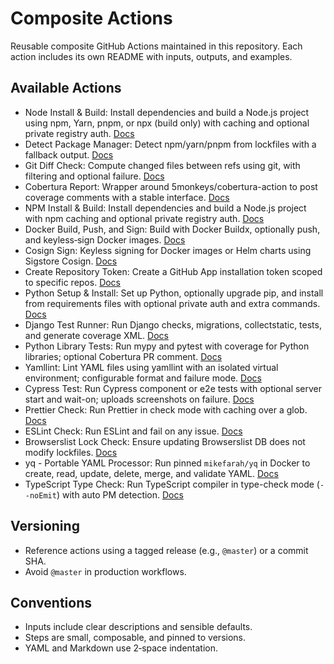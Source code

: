 # Composite Actions

Reusable composite GitHub Actions maintained in this repository. Each action includes its own README with inputs, outputs, and examples.

## Available Actions

- Node Install & Build: Install dependencies and build a Node.js project using npm, Yarn, pnpm, or npx (build only) with caching and optional private registry auth. [Docs](node-install-build/README.md)
- Detect Package Manager: Detect npm/yarn/pnpm from lockfiles with a fallback output. [Docs](detect-package-manager/README.md)
- Git Diff Check: Compute changed files between refs using git, with filtering and optional failure. [Docs](git-diff-check/README.md)
- Cobertura Report: Wrapper around 5monkeys/cobertura-action to post coverage comments with a stable interface. [Docs](cobertura-report/README.md)
- NPM Install & Build: Install dependencies and build a Node.js project with npm caching and optional private registry auth. [Docs](npm-install-build/README.md)
- Docker Build, Push, and Sign: Build with Docker Buildx, optionally push, and keyless‑sign Docker images. [Docs](docker-build-push/README.md)
- Cosign Sign: Keyless signing for Docker images or Helm charts using Sigstore Cosign. [Docs](cosign-sign/README.md)
- Create Repository Token: Create a GitHub App installation token scoped to specific repos. [Docs](create-repo-token/README.md)
- Python Setup & Install: Set up Python, optionally upgrade pip, and install from requirements files with optional private auth and extra commands. [Docs](python-setup-install/README.md)
- Django Test Runner: Run Django checks, migrations, collectstatic, tests, and generate coverage XML. [Docs](django-test-runner/README.md)
- Python Library Tests: Run mypy and pytest with coverage for Python libraries; optional Cobertura PR comment. [Docs](python-library-tests/README.md)
- Yamllint: Lint YAML files using yamllint with an isolated virtual environment; configurable format and failure mode. [Docs](yamllint/README.md)
- Cypress Test: Run Cypress component or e2e tests with optional server start and wait-on; uploads screenshots on failure. [Docs](cypress-test/README.md)
- Prettier Check: Run Prettier in check mode with caching over a glob. [Docs](prettier-check/README.md)
- ESLint Check: Run ESLint and fail on any issue. [Docs](eslint-check/README.md)
- Browserslist Lock Check: Ensure updating Browserslist DB does not modify lockfiles. [Docs](browserslist-lock-check/README.md)
- yq - Portable YAML Processor: Run pinned `mikefarah/yq` in Docker to create, read, update, delete, merge, and validate YAML. [Docs](yq/README.md)
- TypeScript Type Check: Run TypeScript compiler in type-check mode (`--noEmit`) with auto PM detection. [Docs](typescript-check/README.md)

## Versioning

- Reference actions using a tagged release (e.g., `@master`) or a commit SHA.
- Avoid `@master` in production workflows.

## Conventions

- Inputs include clear descriptions and sensible defaults.
- Steps are small, composable, and pinned to versions.
- YAML and Markdown use 2‑space indentation.
